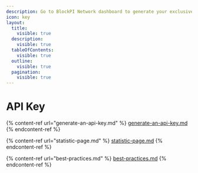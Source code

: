 ```yaml
---
description: Go to BlockPI Network dashboard to generate your exclusive RPC endpoints.
icon: key
layout:
  title:
    visible: true
  description:
    visible: true
  tableOfContents:
    visible: true
  outline:
    visible: true
  pagination:
    visible: true
---
```


# API Key

{% content-ref url="generate-an-api-key.md" %}
[generate-an-api-key.md](generate-an-api-key.md)
{% endcontent-ref %}

{% content-ref url="statistic-page.md" %}
[statistic-page.md](statistic-page.md)
{% endcontent-ref %}

{% content-ref url="best-practices.md" %}
[best-practices.md](best-practices.md)
{% endcontent-ref %}
